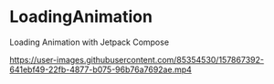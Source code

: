 # LoadingAnimation
Loading Animation with Jetpack Compose

https://user-images.githubusercontent.com/85354530/157867392-641ebf49-22fb-4877-b075-96b76a7692ae.mp4
